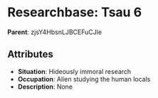 # Researchbase: Tsau 6

**Parent**: zjsY4HbsnLJBCEFuCJle

## Attributes
- **Situation**: Hideously immoral research
- **Occupation**: Alien studying the human locals
- **Description**: None


